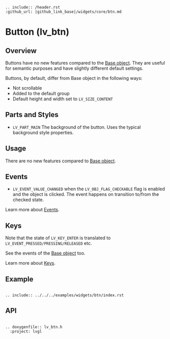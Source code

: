 ```eval_rst
.. include:: /header.rst 
:github_url: |github_link_base|/widgets/core/btn.md
```
# Button (lv_btn)

## Overview

Buttons have no new features compared to the [Base object](/widgets/obj). They are useful for semantic purposes and have slightly different default settings.

Buttons, by default, differ from Base object in the following ways:
- Not scrollable
- Added to the default group
- Default height and width set to `LV_SIZE_CONTENT`

## Parts and Styles
- `LV_PART_MAIN` The background of the button. Uses the typical background style properties.

## Usage

There are no new features compared to [Base object](/widgets/obj).

## Events
- `LV_EVENT_VALUE_CHANGED` when the `LV_OBJ_FLAG_CHECKABLE` flag is enabled and the object is clicked. The event happens on transition to/from the checked state.


Learn more about [Events](/overview/event).

## Keys
Note that the state of `LV_KEY_ENTER` is translated to `LV_EVENT_PRESSED/PRESSING/RELEASED` etc.

See the events of the [Base object](/widgets/obj) too.

Learn more about [Keys](/overview/indev).

## Example
```eval_rst

.. include:: ../../../examples/widgets/btn/index.rst

```

## API

```eval_rst

.. doxygenfile:: lv_btn.h
  :project: lvgl

```
